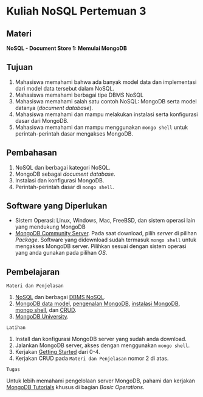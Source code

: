 # Kuliah NoSQL Pertemuan 3

## Materi

**NoSQL - Document Store 1: Memulai MongoDB**

## Tujuan

1. Mahasiswa memahami bahwa ada banyak model data dan implementasi dari model data tersebut dalam NoSQL.
2. Mahasiswa memahami berbagai tipe DBMS NoSQL
3. Mahasiswa memahami salah satu contoh NoSQL: MongoDB serta model datanya (*document database*).
4. Mahasiswa memahami dan mampu melakukan instalasi serta konfigurasi dasar dari MongoDB.
5. Mahasiswa memahami dan mampu menggunakan `mongo shell` untuk perintah-perintah dasar mengakses MongoDB.

## Pembahasan

1. NoSQL dan berbagai kategori NoSQL.
2. MongoDB sebagai *document database*.
3. Instalasi dan konfigurasi MongoDB.
4. Perintah-perintah dasar di `mongo shell`.

## Software yang Diperlukan

* Sistem Operasi: Linux, Windows, Mac, FreeBSD, dan sistem operasi lain yang mendukung MongoDB
* [MongoDB Community Server](https://www.mongodb.com/download-center/community). Pada saat download, pilih *server* di pilihan *Package*. Software yang didownload sudah termasuk `mongo shell` untuk mengakses MongoDB server. Pilihkan sesuai dengan sistem operasi yang anda gunakan pada pilihan *OS*.

## Pembelajaran

```
Materi dan Penjelasan
```

1. [NoSQL](https://en.wikipedia.org/wiki/NoSQL) dan berbagai [DBMS NoSQL](http://nosql-databases.org/).
2. [MongoDB data model](https://docs.mongodb.com/manual/core/data-modeling-introduction/), [pengenalan MongoDB](https://docs.mongodb.com/manual/introduction/), [instalasi MongoDB](https://docs.mongodb.com/manual/installation/), [mongo shell](https://docs.mongodb.com/manual/mongo/), dan [CRUD](https://docs.mongodb.com/manual/crud/).
3. [MongoDB University](https://university.mongodb.com/).


```
Latihan
```

1. Install dan konfigurasi MongoDB server yang sudah anda download. 
2. Jalankan MongoDB server, akses dengan menggunakan `mongo shell`.
3. Kerjakan [Getting Started](https://docs.mongodb.com/manual/tutorial/getting-started/) dari 0-4.
4. Kerjakan CRUD pada `Materi dan Penjelasan` nomor 2 di atas.

```
Tugas
```

Untuk lebih memahami pengelolaan server MongoDB, pahami dan kerjakan [MongoDB Tutorials](https://docs.mongodb.com/manual/tutorial/) khusus di bagian *Basic Operations*.




